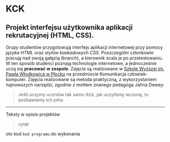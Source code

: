 # KCK

## Projekt interfejsu użytkownika aplikacji rekrutacyjnej (HTML, CSS). ##

Grupy studentów przygotowują interfejs aplikacji internetowej przy pomocy *języka HTML* oraz *stylów kaskadowych CSS*. Poszczególni członkowie pracują nad swoją gałęzią (branch), a kierownik scala je po przetestowaniu. W ten sposób studenci poznają technologie internetowe, a jednocześnie uczą się **pracować w zespole**. Zajęcia są realizowane w [Szkole Wyższej im. Pawła Włodkowica w Płocku](http://www.wlodkowic.pl) na przedmiocie Komunikacja człowiek-komputer. Zajęcia realizowane są metoda praktyczną, z wykorzystaniem najnowszych narzędzi, zgodnie z mottem znanego pedagoga Jahna Dewey:
>Jeśli uczymy uczniów tak samo dziś, jak uczyliśmy wczoraj, to pozbawiamy ich jutra.

----------------------------------------------------------

Teksty w opisie projektów 
>cytat


oto kod `kod programu` do wykonania
